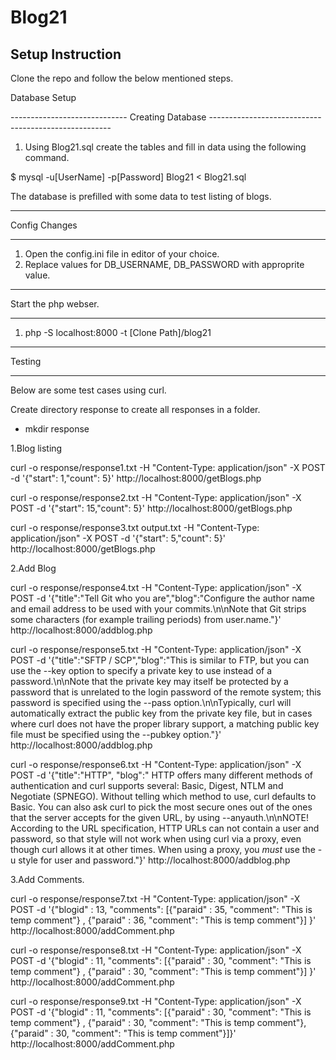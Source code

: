 # Blog21

Setup Instruction
------------------

Clone the repo and follow the below mentioned steps.


Database Setup

----------------------------- Creating Database -----------------------------------------------------

1. Using Blog21.sql create the tables and fill in data using the following command.

$ mysql -u[UserName] -p[Password] Blog21 < Blog21.sql

The database is prefilled with some data to test listing of blogs. 

-----------------------------------------------------------------------------------------------------

Config Changes

---------------------------------------------------------------------------------------------------------

1. Open the config.ini file in editor of your choice.
2. Replace values for DB_USERNAME, DB_PASSWORD with approprite value.

---------------------------------------------------------------------------------------------------------

Start the php webser.

-----------------------------------------------------------------------------------------------------

1. php -S localhost:8000 -t [Clone Path]/blog21

-----------------------------------------------------------------------------------------------------

Testing

-----------------------------------------------------------------------------------------------------

Below are some test cases using curl. 

Create directory response to create all responses in a folder. 
- mkdir response

1.Blog listing

curl -o  response/response1.txt -H "Content-Type: application/json" -X POST -d '{"start": 1,"count": 5}' http://localhost:8000/getBlogs.php

curl -o  response/response2.txt -H "Content-Type: application/json" -X POST -d '{"start": 15,"count": 5}' http://localhost:8000/getBlogs.php

curl -o  response/response3.txt  output.txt  -H "Content-Type: application/json" -X POST -d '{"start": 5,"count": 5}' http://localhost:8000/getBlogs.php

2.Add Blog

curl -o  response/response4.txt  -H "Content-Type: application/json" -X POST -d '{"title":"Tell Git who you are","blog":"Configure the author name and email address to be used with your commits.\\n\\nNote that Git strips some characters (for example trailing periods) from user.name."}' http://localhost:8000/addblog.php

curl -o  response/response5.txt  -H "Content-Type: application/json" -X POST -d '{"title":"SFTP / SCP","blog":"This is similar to FTP, but you can use the --key option to specify a private key to use instead of a password.\\n\\nNote that the private key may itself be protected by a password that is unrelated to the login password of the remote system; this password is specified using the --pass option.\\n\\nTypically, curl will automatically extract the public key from the private key file, but in cases where curl does not have the proper library support, a matching public key file must be specified using the --pubkey option."}' http://localhost:8000/addblog.php


curl -o  response/response6.txt  -H "Content-Type: application/json" -X POST -d '{"title":"HTTP", "blog":" HTTP offers many different methods of authentication and curl supports several: Basic, Digest, NTLM and Negotiate (SPNEGO). Without telling which method to use, curl defaults to Basic. You can also ask curl to pick the most secure ones out of the ones that the server accepts for the given URL, by using --anyauth.\\n\\nNOTE! According to the URL specification, HTTP URLs can not contain a user and password, so that style will not work when using curl via a proxy, even though curl allows it at other times. When using a proxy, you _must_ use the -u style for user and password."}' http://localhost:8000/addblog.php


3.Add Comments.

curl -o  response/response7.txt -H "Content-Type: application/json" -X POST -d '{"blogid" : 13,
 "comments": [{"paraid" : 35, "comment": "This is temp comment"} , {"paraid" : 36, "comment": "This is temp comment"}]
 }' http://localhost:8000/addComment.php

curl -o  response/response8.txt -H "Content-Type: application/json" -X POST -d '{"blogid" : 11,
 "comments": [{"paraid" : 30, "comment": "This is temp comment"} , {"paraid" : 30, "comment": "This is temp comment"}]
 }' http://localhost:8000/addComment.php


 curl -o  response/response9.txt -H "Content-Type: application/json" -X POST -d '{"blogid" : 11,
 "comments": [{"paraid" : 30, "comment": "This is temp comment"} , {"paraid" : 30, "comment": "This is temp comment"}, {"paraid" : 30, "comment": "This is temp comment"}]}' http://localhost:8000/addComment.php